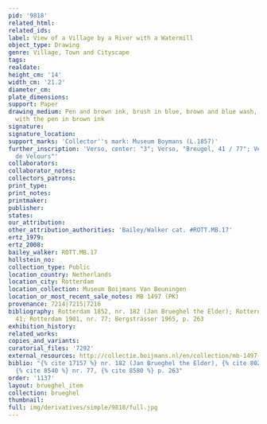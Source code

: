```yaml
---
pid: '9818'
related_html: 
related_ids: 
label: View of a Village by a River with a Watermill
object_type: Drawing
genre: Village, Town and Cityscape
tags: 
realdate: 
height_cm: '14'
width_cm: '21.2'
diameter_cm: 
plate_dimensions: 
support: Paper
drawing_medium: Pen and brown ink, brush in blue, brown and blue wash, framing lines
  with the pen in brown ink
signature: 
signature_location: 
support_marks: 'Collector''s mark: Museum Boymans (L.1857)'
further_inscription: 'Verso, center: "3"; Verso, "Breugel, 41 / 77"; Verso, "Breughel
  de Velours"'
collaborators: 
collaborator_notes: 
collectors_patrons: 
print_type: 
print_notes: 
printmaker: 
publisher: 
states: 
our_attribution: 
other_attribution_authorities: 'Bailey/Walker cat. #ROTT.MB.17'
ertz_1979: 
ertz_2008: 
bailey_walker: ROTT.MB.17
hollstein_no: 
collection_type: Public
location_country: Netherlands
location_city: Rotterdam
location_collection: Museum Boijmans Van Beuningen
location_or_most_recent_sale_notes: MB 1497 (PK)
provenance: 7214|7215|7216
bibliography: Rotterdam 1852, nr. 182 (Jan Brueghel the Elder); Rotterdam 1869, nr.
  41; Rotterdam 1901, nr. 77; Bergsträsser 1965, p. 263
exhibition_history: 
related_works: 
copies_and_variants: 
curatorial_files: '7292'
external_resources: http://collectie.boijmans.nl/en/collection/mb-1497-(pk)
biblio: "{% cite 17157 %} nr. 182 (Jan Brueghel the Elder), {% cite 8023 %} nr. 41,
  {% cite 8540 %} nr. 77, {% cite 8580 %} p. 263"
order: '1137'
layout: brueghel_item
collection: brueghel
thumbnail: 
full: img/derivatives/simple/9818/full.jpg
---
```


